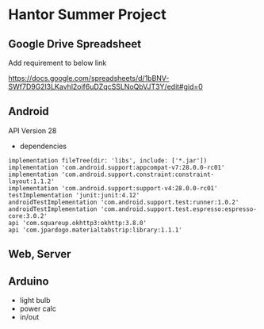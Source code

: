 # Hantor Summer Project

## Google Drive Spreadsheet
Add requirement to below link

https://docs.google.com/spreadsheets/d/1bBNV-SWf7D9G2l3LKavhl2oif6uDZqcSSLNoQbVJT3Y/edit#gid=0
## Android
API Version 28
- dependencies

<pre><code>implementation fileTree(dir: 'libs', include: ['*.jar'])
implementation 'com.android.support:appcompat-v7:28.0.0-rc01'
implementation 'com.android.support.constraint:constraint-layout:1.1.2'
implementation 'com.android.support:support-v4:28.0.0-rc01'
testImplementation 'junit:junit:4.12'
androidTestImplementation 'com.android.support.test:runner:1.0.2'
androidTestImplementation 'com.android.support.test.espresso:espresso-core:3.0.2'
api 'com.squareup.okhttp3:okhttp:3.8.0'
api 'com.jpardogo.materialtabstrip:library:1.1.1'
</code></pre>

## Web, Server

## Arduino

- light bulb
- power calc
- in/out
